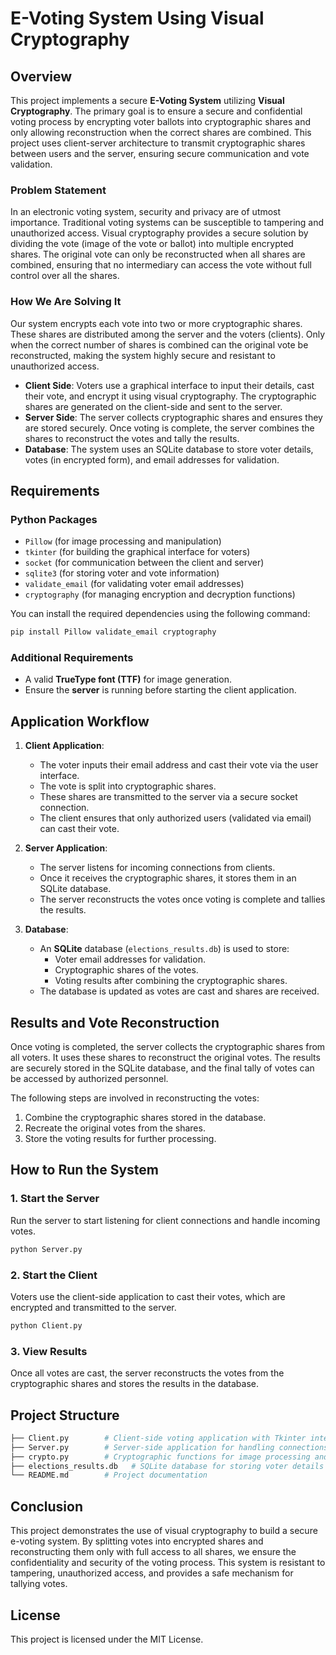 
# E-Voting System Using Visual Cryptography

## Overview

This project implements a secure **E-Voting System** utilizing **Visual Cryptography**. The primary goal is to ensure a secure and confidential voting process by encrypting voter ballots into cryptographic shares and only allowing reconstruction when the correct shares are combined. This project uses client-server architecture to transmit cryptographic shares between users and the server, ensuring secure communication and vote validation.

### Problem Statement

In an electronic voting system, security and privacy are of utmost importance. Traditional voting systems can be susceptible to tampering and unauthorized access. Visual cryptography provides a secure solution by dividing the vote (image of the vote or ballot) into multiple encrypted shares. The original vote can only be reconstructed when all shares are combined, ensuring that no intermediary can access the vote without full control over all the shares.

### How We Are Solving It

Our system encrypts each vote into two or more cryptographic shares. These shares are distributed among the server and the voters (clients). Only when the correct number of shares is combined can the original vote be reconstructed, making the system highly secure and resistant to unauthorized access.

- **Client Side**: Voters use a graphical interface to input their details, cast their vote, and encrypt it using visual cryptography. The cryptographic shares are generated on the client-side and sent to the server.
- **Server Side**: The server collects cryptographic shares and ensures they are stored securely. Once voting is complete, the server combines the shares to reconstruct the votes and tally the results.
- **Database**: The system uses an SQLite database to store voter details, votes (in encrypted form), and email addresses for validation.

## Requirements

### Python Packages

- `Pillow` (for image processing and manipulation)
- `tkinter` (for building the graphical interface for voters)
- `socket` (for communication between the client and server)
- `sqlite3` (for storing voter and vote information)
- `validate_email` (for validating voter email addresses)
- `cryptography` (for managing encryption and decryption functions)

You can install the required dependencies using the following command:

```bash
pip install Pillow validate_email cryptography
```

### Additional Requirements

- A valid **TrueType font (TTF)** for image generation.
- Ensure the **server** is running before starting the client application.

## Application Workflow

1. **Client Application**:
   - The voter inputs their email address and cast their vote via the user interface.
   - The vote is split into cryptographic shares.
   - These shares are transmitted to the server via a secure socket connection.
   - The client ensures that only authorized users (validated via email) can cast their vote.

2. **Server Application**:
   - The server listens for incoming connections from clients.
   - Once it receives the cryptographic shares, it stores them in an SQLite database.
   - The server reconstructs the votes once voting is complete and tallies the results.

3. **Database**:
   - An **SQLite** database (`elections_results.db`) is used to store:
     - Voter email addresses for validation.
     - Cryptographic shares of the votes.
     - Voting results after combining the cryptographic shares.
   - The database is updated as votes are cast and shares are received.

## Results and Vote Reconstruction

Once voting is completed, the server collects the cryptographic shares from all voters. It uses these shares to reconstruct the original votes. The results are securely stored in the SQLite database, and the final tally of votes can be accessed by authorized personnel.

The following steps are involved in reconstructing the votes:

1. Combine the cryptographic shares stored in the database.
2. Recreate the original votes from the shares.
3. Store the voting results for further processing.

## How to Run the System

### 1. Start the Server

Run the server to start listening for client connections and handle incoming votes.

```bash
python Server.py
```

### 2. Start the Client

Voters use the client-side application to cast their votes, which are encrypted and transmitted to the server.

```bash
python Client.py
```

### 3. View Results

Once all votes are cast, the server reconstructs the votes from the cryptographic shares and stores the results in the database.

## Project Structure

```bash
├── Client.py        # Client-side voting application with Tkinter interface
├── Server.py        # Server-side application for handling connections and vote tallying
├── crypto.py        # Cryptographic functions for image processing and vote encryption
├── elections_results.db   # SQLite database for storing voter details and encrypted shares
└── README.md        # Project documentation
```

## Conclusion

This project demonstrates the use of visual cryptography to build a secure e-voting system. By splitting votes into encrypted shares and reconstructing them only with full access to all shares, we ensure the confidentiality and security of the voting process. This system is resistant to tampering, unauthorized access, and provides a safe mechanism for tallying votes.

## License

This project is licensed under the MIT License.
